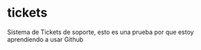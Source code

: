 # tickets
Sistema de Tickets de soporte, esto es una prueba por que estoy aprendiendo a usar Github
